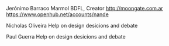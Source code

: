 Jerónimo Barraco Marmol
	BDFL, Creator
	http://moongate.com.ar
	https://www.openhub.net/accounts/nande
	
Nicholas Oliveira
	Help on design desicions and debate
	
Paul Guerra
	Help on design desicions and debate
	